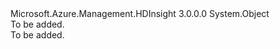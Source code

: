 <Type Name="DefaultVmSizes" FullName="Microsoft.Azure.Management.HDInsight.DefaultVmSizes">
  <TypeSignature Language="C#" Value="public static class DefaultVmSizes" />
  <TypeSignature Language="ILAsm" Value=".class public auto ansi abstract sealed beforefieldinit DefaultVmSizes extends System.Object" />
  <TypeSignature Language="DocId" Value="T:Microsoft.Azure.Management.HDInsight.DefaultVmSizes" />
  <TypeSignature Language="VB.NET" Value="Public Class DefaultVmSizes" />
  <TypeSignature Language="F#" Value="type DefaultVmSizes = class" />
  <AssemblyInfo>
    <AssemblyName>Microsoft.Azure.Management.HDInsight</AssemblyName>
    <AssemblyVersion>3.0.0.0</AssemblyVersion>
  </AssemblyInfo>
  <Base>
    <BaseTypeName>System.Object</BaseTypeName>
  </Base>
  <Interfaces />
  <Docs>
    <summary>To be added.</summary>
    <remarks>To be added.</remarks>
  </Docs>
  <Members />
</Type>